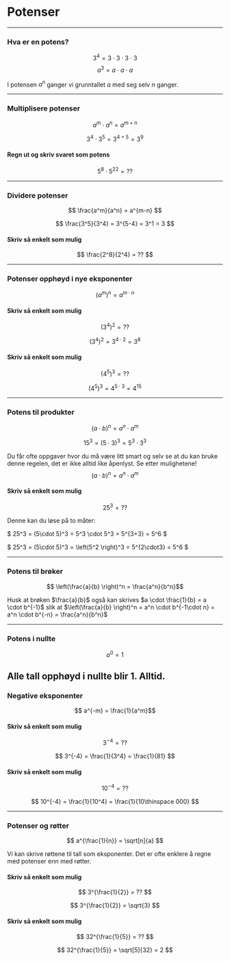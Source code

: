 # Potenser

---
### Hva er en potens?

$$ 3^4 = 3 \cdot 3\cdot 3\cdot 3$$
$$ a^3 = a\cdot a\cdot a$$

I potensen $a^n$ ganger vi grunntallet $a$ med seg selv $n$ ganger. <!-- .element: class="fragment fade-in" data-fragment-index="1" -->

---

### Multiplisere potenser

$$ a^m \cdot a^n = a^{m+n} $$


$$ 3^4 \cdot 3^5 = 3^{4+5} = 3^9 $$


#### Regn ut og skriv svaret som potens

$$  5^8 \cdot 5^{22} = ?? $$

---

### Dividere potenser

$$ \frac{a^m}{a^n} = a^{m-n} $$


$$ \frac{3^5}{3^4} = 3^{5-4} = 3^1 = 3  $$


#### Skriv så enkelt som mulig

$$ \frac{2^8}{2^4} = ??  $$

---

### Potenser opphøyd i nye eksponenter

$$ (a^m)^n = a^{m\cdot n}$$


#### Skriv så enkelt som mulig

$$ (3^4)^2 = ?? $$

$$ (3^4)^2 = 3^{4\cdot 2} = 3^8 $$ <!-- .element: class="fragment fade-in" data-fragment-index="1" -->


#### Skriv så enkelt som mulig

$$ (4^5)^3 = ?? $$

$$ (4^5)^3 = 4^{5\cdot 3} = 4^{15} $$ <!-- .element: class="fragment fade-in" data-fragment-index="1" -->

---

### Potens til produkter

$$ \left(a\cdot b \right)^n = a^n \cdot a^m $$



$$ 15^3 = \left(5\cdot 3\right)^3 = 5^3 \cdot 3^3 $$ 


Du får ofte oppgaver hvor du må være litt smart og selv se at du kan bruke denne regelen, det er ikke alltid like åpenlyst. Se etter mulighetene!
$$ \left(a\cdot b \right)^n = a^n \cdot a^m $$


#### Skriv så enkelt som mulig

$$ 25^3 = ?? $$ 

Denne kan du løse på to måter: <!-- .element: class="fragment fade-in" data-fragment-index="1" -->

$ 25^3 = (5\cdot 5)^3 = 5^3 \cdot 5^3 = 5^{3+3} = 5^6 $ <!-- .element: class="fragment fade-in" data-fragment-index="2" -->

$ 25^3 = (5\cdot 5)^3 = \left(5^2 \right)^3 = 5^{2\cdot3} = 5^6 $ <!-- .element: class="fragment fade-in" data-fragment-index="3" -->

---

### Potens til brøker

$$ \left(\frac{a}{b} \right)^n = \frac{a^n}{b^n}$$


Husk at brøken $\frac{a}{b}$ også kan skrives $a \cdot \frac{1}{b} = a \cdot b^{-1}$ slik at $\left(\frac{a}{b} \right)^n = a^n \cdot b^{-1\cdot n} = a^n \cdot b^{-n} = \frac{a^n}{b^n}$ 

---

### Potens i nullte

$$ a^0 = 1$$

Alle tall opphøyd i nullte blir 1. Alltid. <!-- .element: class="fragment fade-in" data-fragment-index="1" -->
---

### Negative eksponenter

$$ a^{-m} = \frac{1}{a^m}$$


#### Skriv så enkelt som mulig

$$ 3^{-4} = ?? $$ 

$$ 3^{-4} = \frac{1}{3^4} = \frac{1}{81} $$  <!-- .element: class="fragment fade-in" data-fragment-index="1" -->


#### Skriv så enkelt som mulig

$$ 10^{-4} = ?? $$ 

$$ 10^{-4} = \frac{1}{10^4} = \frac{1}{10\thinspace 000} $$  <!-- .element: class="fragment fade-in" data-fragment-index="1" -->

---

### Potenser og røtter
$$ a^{\frac{1}{n}} = \sqrt[n]{a} $$

Vi kan skrive røttene til tall som eksponenter. Det er ofte enklere å regne med potenser enn med røtter.<!-- .element: class="fragment fade-in" data-fragment-index="1" -->


#### Skriv så enkelt som mulig

$$ 3^{\frac{1}{2}} = ?? $$ 

$$ 3^{\frac{1}{2}} = \sqrt{3} $$  <!-- .element: class="fragment fade-in" data-fragment-index="1" -->


#### Skriv så enkelt som mulig

$$ 32^{\frac{1}{5}} = ?? $$ 

$$ 32^{\frac{1}{5}} = \sqrt[5]{32} = 2 $$  <!-- .element: class="fragment fade-in" data-fragment-index="1" -->


<!-- <iframe scrolling="no"
src="https://www.geogebra.org/material/iframe/id/23587/width/1600/height/715/border/888888/rc/false/ai/false/sdz/false/smb/false/stb/false/stbh/true/ld/false/sri/false"
width="1600px"
height="715px"
style="border:0px;" allowfullscreen>
</iframe> -->
